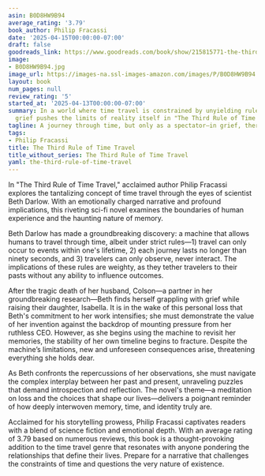 ```yaml
---
asin: B0D8HW9B94
average_rating: '3.79'
book_author: Philip Fracassi
date: '2025-04-15T00:00:00-07:00'
draft: false
goodreads_link: https://www.goodreads.com/book/show/215815771-the-third-rule-of-time-travel
image:
- B0D8HW9B94.jpg
image_url: https://images-na.ssl-images-amazon.com/images/P/B0D8HW9B94.01._SCLZZZZZZZ.jpg
layout: book
num_pages: null
review_rating: '5'
started_at: '2025-04-13T00:00:00-07:00'
summary: In a world where time travel is constrained by unyielding rules, a scientist's
  grief pushes the limits of reality itself in "The Third Rule of Time Travel."
tagline: A journey through time, but only as a spectator—in grief, there are no rules.
tags:
- Philip Fracassi
title: The Third Rule of Time Travel
title_without_series: The Third Rule of Time Travel
yaml: the-third-rule-of-time-travel
---
```


In "The Third Rule of Time Travel," acclaimed author Philip Fracassi explores the tantalizing concept of time travel through the eyes of scientist Beth Darlow. With an emotionally charged narrative and profound implications, this riveting sci-fi novel examines the boundaries of human experience and the haunting nature of memory.

Beth Darlow has made a groundbreaking discovery: a machine that allows humans to travel through time, albeit under strict rules—1) travel can only occur to events within one's lifetime, 2) each journey lasts no longer than ninety seconds, and 3) travelers can only observe, never interact. The implications of these rules are weighty, as they tether travelers to their pasts without any ability to influence outcomes.

After the tragic death of her husband, Colson—a partner in her groundbreaking research—Beth finds herself grappling with grief while raising their daughter, Isabella. It is in the wake of this personal loss that Beth's commitment to her work intensifies; she must demonstrate the value of her invention against the backdrop of mounting pressure from her ruthless CEO. However, as she begins using the machine to revisit her memories, the stability of her own timeline begins to fracture. Despite the machine’s limitations, new and unforeseen consequences arise, threatening everything she holds dear.

As Beth confronts the repercussions of her observations, she must navigate the complex interplay between her past and present, unraveling puzzles that demand introspection and reflection. The novel's theme—a meditation on loss and the choices that shape our lives—delivers a poignant reminder of how deeply interwoven memory, time, and identity truly are.

Acclaimed for his storytelling prowess, Philip Fracassi captivates readers with a blend of science fiction and emotional depth. With an average rating of 3.79 based on numerous reviews, this book is a thought-provoking addition to the time travel genre that resonates with anyone pondering the relationships that define their lives. Prepare for a narrative that challenges the constraints of time and questions the very nature of existence.